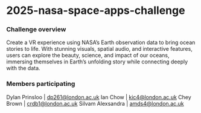 # 2025-nasa-space-apps-challenge

### Challenge overview
Create a VR experience using NASA’s Earth observation data to bring ocean stories to life. With stunning visuals, spatial audio, and interactive features, users can explore the beauty, science, and impact of our oceans, immersing themselves in Earth’s unfolding story while connecting deeply with the data.


### Members participating

Dylan Prinsloo    | dp261@london.ac.uk
Ian Chow          | kic4@london.ac.uk
Chey Brown        | crdb1@london.ac.uk
Silvam Alexsandra | amds4@london.ac.uk


